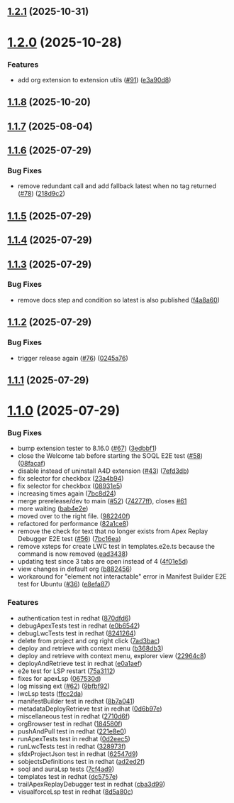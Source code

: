 ## [1.2.1](https://github.com/forcedotcom/salesforcedx-vscode-automation-tests-redhat/compare/1.2.0...1.2.1) (2025-10-31)



# [1.2.0](https://github.com/forcedotcom/salesforcedx-vscode-automation-tests-redhat/compare/1.1.8...1.2.0) (2025-10-28)


### Features

* add org extension to extension utils ([#91](https://github.com/forcedotcom/salesforcedx-vscode-automation-tests-redhat/issues/91)) ([e3a90d8](https://github.com/forcedotcom/salesforcedx-vscode-automation-tests-redhat/commit/e3a90d84f1161f8faca81dd1d024e3f133058fa4))



## [1.1.8](https://github.com/forcedotcom/salesforcedx-vscode-automation-tests-redhat/compare/1.1.7...1.1.8) (2025-10-20)



## [1.1.7](https://github.com/forcedotcom/salesforcedx-vscode-automation-tests-redhat/compare/1.1.6...1.1.7) (2025-08-04)



## [1.1.6](https://github.com/forcedotcom/salesforcedx-vscode-automation-tests-redhat/compare/1.1.5...1.1.6) (2025-07-29)


### Bug Fixes

* remove redundant call and add fallback latest when no tag returned ([#78](https://github.com/forcedotcom/salesforcedx-vscode-automation-tests-redhat/issues/78)) ([218d9c2](https://github.com/forcedotcom/salesforcedx-vscode-automation-tests-redhat/commit/218d9c2db7e08a32abd5d2cfcdb2611710a2cf33))



## [1.1.5](https://github.com/forcedotcom/salesforcedx-vscode-automation-tests-redhat/compare/1.1.4...1.1.5) (2025-07-29)



## [1.1.4](https://github.com/forcedotcom/salesforcedx-vscode-automation-tests-redhat/compare/1.1.3...1.1.4) (2025-07-29)



## [1.1.3](https://github.com/forcedotcom/salesforcedx-vscode-automation-tests-redhat/compare/1.1.2...1.1.3) (2025-07-29)


### Bug Fixes

* remove docs step and condition so latest is also published ([f4a8a60](https://github.com/forcedotcom/salesforcedx-vscode-automation-tests-redhat/commit/f4a8a60bb25ba010b39108350aae153775e7568a))



## [1.1.2](https://github.com/forcedotcom/salesforcedx-vscode-automation-tests-redhat/compare/1.1.1...1.1.2) (2025-07-29)


### Bug Fixes

* trigger release again ([#76](https://github.com/forcedotcom/salesforcedx-vscode-automation-tests-redhat/issues/76)) ([0245a76](https://github.com/forcedotcom/salesforcedx-vscode-automation-tests-redhat/commit/0245a76807db0ac53b1693532ecc5565beff9a6f))



## [1.1.1](https://github.com/forcedotcom/salesforcedx-vscode-automation-tests-redhat/compare/1.1.0...1.1.1) (2025-07-29)



# [1.1.0](https://github.com/forcedotcom/salesforcedx-vscode-automation-tests-redhat/compare/067530dd59e3d90338596f7b620754decbc5851b...1.1.0) (2025-07-29)


### Bug Fixes

* bump extension tester to 8.16.0 ([#67](https://github.com/forcedotcom/salesforcedx-vscode-automation-tests-redhat/issues/67)) ([3edbbf1](https://github.com/forcedotcom/salesforcedx-vscode-automation-tests-redhat/commit/3edbbf13507c4635bf9f98b55576ced3a6c314fd))
* close the Welcome tab before starting the SOQL E2E test ([#58](https://github.com/forcedotcom/salesforcedx-vscode-automation-tests-redhat/issues/58)) ([08facaf](https://github.com/forcedotcom/salesforcedx-vscode-automation-tests-redhat/commit/08facafa0ea66a776bd6ec6309eea48d476eb65f))
* disable instead of uninstall A4D extension ([#43](https://github.com/forcedotcom/salesforcedx-vscode-automation-tests-redhat/issues/43)) ([7efd3db](https://github.com/forcedotcom/salesforcedx-vscode-automation-tests-redhat/commit/7efd3db6bd971099d1a56a373893dda1c3ccd59b))
* fix selector for checkbox ([23a4b94](https://github.com/forcedotcom/salesforcedx-vscode-automation-tests-redhat/commit/23a4b9417fa364024dc40cf30b5dad4b71854cc0))
* fix selector for checkbox ([08931e5](https://github.com/forcedotcom/salesforcedx-vscode-automation-tests-redhat/commit/08931e57c8c29b14d51dc79b117eb17b3a6fa896))
* increasing times again ([7bc8d24](https://github.com/forcedotcom/salesforcedx-vscode-automation-tests-redhat/commit/7bc8d24607ede76b3ba4ac9b96edc0a5e5920d84))
* merge prerelease/dev to main ([#52](https://github.com/forcedotcom/salesforcedx-vscode-automation-tests-redhat/issues/52)) ([74277ff](https://github.com/forcedotcom/salesforcedx-vscode-automation-tests-redhat/commit/74277ff4165b4ead66e85cb71ea4c4a7b1cc84e3)), closes [#61](https://github.com/forcedotcom/salesforcedx-vscode-automation-tests-redhat/issues/61)
* more waiting ([bab4e2e](https://github.com/forcedotcom/salesforcedx-vscode-automation-tests-redhat/commit/bab4e2e4989fe8b5775528d0fe6e473a85518d5d))
* moved over to the right file. ([982240f](https://github.com/forcedotcom/salesforcedx-vscode-automation-tests-redhat/commit/982240fb4237187c21e0c56b24139469069f7063))
* refactored for performance ([82a1ce8](https://github.com/forcedotcom/salesforcedx-vscode-automation-tests-redhat/commit/82a1ce8df2ea6110d87c0ec90da003ad6bf0b255))
* remove the check for text that no longer exists from Apex Replay Debugger E2E test ([#56](https://github.com/forcedotcom/salesforcedx-vscode-automation-tests-redhat/issues/56)) ([7bc16ea](https://github.com/forcedotcom/salesforcedx-vscode-automation-tests-redhat/commit/7bc16ea816a7323672dbed4690c3ff009fe46889))
* remove xsteps for create LWC test in templates.e2e.ts because the command is now removed ([ead3438](https://github.com/forcedotcom/salesforcedx-vscode-automation-tests-redhat/commit/ead3438176c5f0288edd157253c10725703ce93f))
* updating test since 3 tabs are open instead of 4 ([4f01e5d](https://github.com/forcedotcom/salesforcedx-vscode-automation-tests-redhat/commit/4f01e5d224cac78d3e269cbe279d759a0d613e4a))
* view changes in default org ([b882456](https://github.com/forcedotcom/salesforcedx-vscode-automation-tests-redhat/commit/b882456d4bf435e4318a970c061ae0b6aacdc15d))
* workaround for "element not interactable" error in Manifest Builder E2E test for Ubuntu ([#36](https://github.com/forcedotcom/salesforcedx-vscode-automation-tests-redhat/issues/36)) ([e8efa87](https://github.com/forcedotcom/salesforcedx-vscode-automation-tests-redhat/commit/e8efa87505f6aeb2cd99600c2dd3251ad615235a))


### Features

* authentication test in redhat ([870dfd6](https://github.com/forcedotcom/salesforcedx-vscode-automation-tests-redhat/commit/870dfd6a44019cb35c35b53fe3bdcb6467c078a0))
* debugApexTests test in redhat ([e0b6542](https://github.com/forcedotcom/salesforcedx-vscode-automation-tests-redhat/commit/e0b6542ceb33af9df8b2c57f7a8dcc015494b983))
* debugLwcTests test in redhat ([8241264](https://github.com/forcedotcom/salesforcedx-vscode-automation-tests-redhat/commit/82412646ac0932acd4111ef3ce938664492e6f7b))
* delete from project and org right click ([7ad3bac](https://github.com/forcedotcom/salesforcedx-vscode-automation-tests-redhat/commit/7ad3bac3ce1afea5930cc0bb8c384b957b04bd33))
* deploy and retrieve with context menu ([b368db3](https://github.com/forcedotcom/salesforcedx-vscode-automation-tests-redhat/commit/b368db378738e26ed255ebfeb51f2e66dc681550))
* deploy and retrieve with context menu, explorer view ([22964c8](https://github.com/forcedotcom/salesforcedx-vscode-automation-tests-redhat/commit/22964c810a557d5d2c7ad768818fed2c18df468d))
* deployAndRetrieve test in redhat ([e0a1aef](https://github.com/forcedotcom/salesforcedx-vscode-automation-tests-redhat/commit/e0a1aef97615b86631150fef088b54f9d89ef409))
* e2e test for LSP restart ([75a3112](https://github.com/forcedotcom/salesforcedx-vscode-automation-tests-redhat/commit/75a3112b7c562153987a2972139e5aef4b2d0116))
* fixes for apexLsp ([067530d](https://github.com/forcedotcom/salesforcedx-vscode-automation-tests-redhat/commit/067530dd59e3d90338596f7b620754decbc5851b))
* log missing ext ([#62](https://github.com/forcedotcom/salesforcedx-vscode-automation-tests-redhat/issues/62)) ([9bfbf92](https://github.com/forcedotcom/salesforcedx-vscode-automation-tests-redhat/commit/9bfbf922b4868ee3705843abdb166dfa6b3d7310))
* lwcLsp tests ([ffcc2da](https://github.com/forcedotcom/salesforcedx-vscode-automation-tests-redhat/commit/ffcc2da0a194522ccd3b1939c4aa3cee168b89e7))
* manifestBuilder test in redhat ([8b7a041](https://github.com/forcedotcom/salesforcedx-vscode-automation-tests-redhat/commit/8b7a0419364f2f4f85beb0cea1f7a8cc314c67f5))
* metadataDeployRetrieve test in redhat ([0d6b97e](https://github.com/forcedotcom/salesforcedx-vscode-automation-tests-redhat/commit/0d6b97ec78f3af5e860981ec9048a92111e3a58d))
* miscellaneous test in redhat ([2710d6f](https://github.com/forcedotcom/salesforcedx-vscode-automation-tests-redhat/commit/2710d6fa788adaba974b8bd37b15d5a0c09eb5c7))
* orgBrowser test in redhat ([184580f](https://github.com/forcedotcom/salesforcedx-vscode-automation-tests-redhat/commit/184580f48cb21800e983b764075234cc284b6742))
* pushAndPull test in redhat ([221e8e0](https://github.com/forcedotcom/salesforcedx-vscode-automation-tests-redhat/commit/221e8e0be6b65f26345285d10cc43994893174e4))
* runApexTests test in redhat ([0d2eec5](https://github.com/forcedotcom/salesforcedx-vscode-automation-tests-redhat/commit/0d2eec5fce68a3c92e91ac6b1656fcf3596f9310))
* runLwcTests test in redhat ([328973f](https://github.com/forcedotcom/salesforcedx-vscode-automation-tests-redhat/commit/328973f5f14666b6b385394488f1d621e0a47269))
* sfdxProjectJson test in redhat ([62547d9](https://github.com/forcedotcom/salesforcedx-vscode-automation-tests-redhat/commit/62547d9f52c870d3e04fe1526829244050d21d0f))
* sobjectsDefinitions test in redhat ([ad2ed2f](https://github.com/forcedotcom/salesforcedx-vscode-automation-tests-redhat/commit/ad2ed2f3735f6d135b763ffd7877866325bdeb10))
* soql and auraLsp tests ([7cf4ad9](https://github.com/forcedotcom/salesforcedx-vscode-automation-tests-redhat/commit/7cf4ad992c672d71ec1cb478261a9747ee433237))
* templates test in redhat ([dc5757e](https://github.com/forcedotcom/salesforcedx-vscode-automation-tests-redhat/commit/dc5757ec90fa046d6b8995d9833998b14ae895bc))
* trailApexReplayDebugger test in redhat ([cba3d99](https://github.com/forcedotcom/salesforcedx-vscode-automation-tests-redhat/commit/cba3d99d7e1736de09c61abe09e4cae31bbc7ffb))
* visualforceLsp test in redhat ([8d5a80c](https://github.com/forcedotcom/salesforcedx-vscode-automation-tests-redhat/commit/8d5a80c812408ff84d53db466d28ed334beba204))



